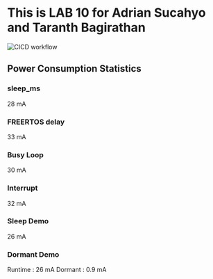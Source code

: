 # This is LAB 10 for Adrian Sucahyo and Taranth Bagirathan

![CICD workflow](https://github.com/uofu-emb/2024-lab10-Tharnath-Adrian/actions/workflows/main.yml/badge.svg)

## Power Consumption Statistics

### sleep_ms
28 mA

### FREERTOS delay
33 mA

### Busy Loop
30 mA

### Interrupt
32 mA

### Sleep Demo
26 mA

### Dormant Demo
Runtime : 26 mA
Dormant : 0.9 mA
